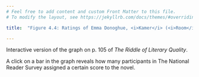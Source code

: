 ```yaml
---
# Feel free to add content and custom Front Matter to this file.
# To modify the layout, see https://jekyllrb.com/docs/themes/#overriding-theme-defaults

title:  "Figure 4.4: Ratings of Emma Donoghue, <i>Kamer</i> (<i>Room</i>)"

---
```

Interactive version of the graph on p. 105 of *The Riddle of Literary Quality*.

<script src="https://d3js.org/d3.v6.min.js" defer></script>
<script src="https://d3js.org/d3-scale.v3.min.js" defer></script>

<script src="js/companion_utils_locale-nl.js" defer></script>
<script src="js/companion_utils_colors.js" defer></script>
<script src="js/companion_utils_svg2png.js" defer></script>
<script src="js/companion_abstraction_data_point_labeler.js" defer></script>
<script src="js/companion_abstraction_barchart.js" defer></script>

<script src="js/companion_chart_bookrating.js" defer></script>
<script src="js/companion_chart_7-4_kamer.js" defer></script>

<div class="chart_float" id="chart_7-4_kamer">
  <div class="plot"></div>
</div>

A click on a bar in the graph reveals how many participants in The National Reader Survey assigned a certain score to the novel.
